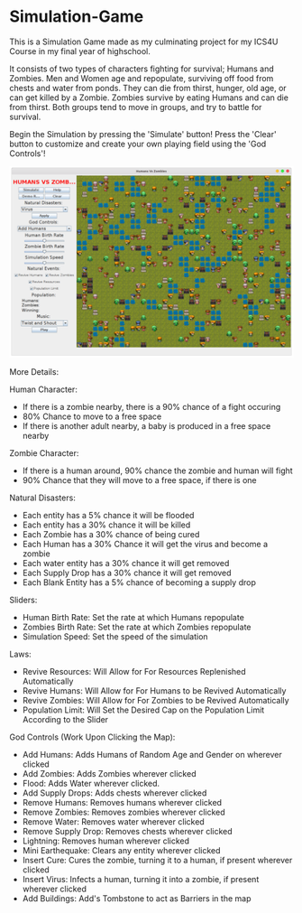 # Simulation-Game

This is a Simulation Game made as my culminating project for my ICS4U Course in my final year of highschool.

It consists of two types of characters fighting for survival; Humans and Zombies.
Men and Women age and repopulate, surviving off food from chests and water from ponds. They can die from thirst, hunger, old age, or can get killed by a Zombie.
Zombies survive by eating Humans and can die from thirst.
Both groups tend to move in groups, and try to battle for survival.

Begin the Simulation by pressing the 'Simulate' button!
Press the 'Clear' button to customize and create your own playing field using the 'God Controls'!



![Simulation-Gameplay](https://github.com/SaadMukhtar/Simulation-Game/blob/master/Simulation-Gameplay.png)

More Details:

Human Character:
- If there is a zombie nearby, there is a 90% chance of a fight occuring
- 80% Chance to move to a free space
- If there is another adult nearby, a baby is produced in a free space nearby

Zombie Character:
- If there is a human around, 90% chance the zombie and human will fight
-  90% Chance that they will move to a free space, if there is one

Natural Disasters:
- Each entity has a 5% chance it will be flooded
- Each entity has a 30% chance it will be killed
- Each Zombie has a 30% chance of being cured
- Each Human has a 30% Chance it will get the virus and become a zombie
- Each water entity has a 30% chance it will get removed
- Each Supply Drop has a 30% chance it will get removed
- Each Blank Entity has a 5% chance of becoming a supply drop

Sliders:
- Human Birth Rate: Set the rate at which Humans repopulate
- Zombies Birth Rate: Set the rate at which Zombies repopulate
- Simulation Speed: Set the speed of the simulation

Laws:
- Revive Resources: Will Allow for For Resources Replenished Automatically
- Revive Humans: Will Allow for For Humans to be Revived Automatically
- Revive Zombies: Will Allow for For Zombies to be Revived Automatically
- Population Limit: Will Set the Desired Cap on the Population Limit According to the Slider

God Controls (Work Upon Clicking the Map):
- Add Humans: Adds Humans of Random Age and Gender on wherever clicked
- Add Zombies: Adds Zombies wherever clicked
- Flood: Adds Water wherever clicked.
- Add Supply Drops: Adds chests wherever clicked
- Remove Humans: Removes humans wherever clicked
- Remove Zombies:  Removes zombies wherever clicked
- Remove Water:  Removes water wherever clicked
- Remove Supply Drop: Removes chests wherever clicked
- Lightning: Removes human wherever clicked
- Mini Earthequake: Clears any entity wherever clicked
- Insert Cure: Cures the zombie, turning it to a human, if present wherever clicked
- Insert Virus: Infects a human, turning it into a zombie, if present wherever clicked
- Add Buildings: Add's Tombstone to act as Barriers in the map


